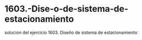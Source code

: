 # 1603.-Dise-o-de-sistema-de-estacionamiento
solucion del ejercicio 1603. Diseño de sistema de estacionamiento
